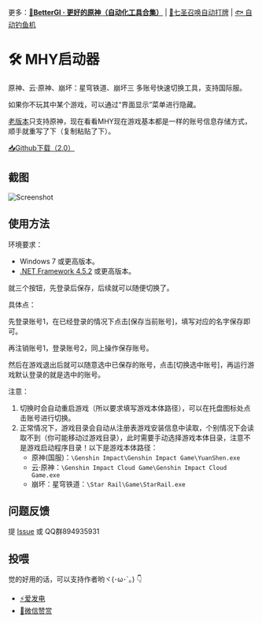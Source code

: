更多：**[🍨BetterGI · 更好的原神（自动化工具合集）](https://github.com/babalae/better-genshin-impact)** | [🎲七圣召唤自动打牌](https://github.com/babalae/genius-invokation-auto-toy) | [🐟 自动钓鱼机](https://github.com/babalae/genshin-fishing-toy) 

# 🛠 MHY启动器

原神、云·原神、崩坏：星穹铁道、崩坏三 多账号快速切换工具，支持国际服。

如果你不玩其中某个游戏，可以通过“界面显示”菜单进行隐藏。

[老版本](https://github.com/babalae/genshin-account)只支持原神，现在看看MHY现在游戏基本都是一样的账号信息存储方式，顺手就重写了下（复制粘贴了下）。

[📥Github下载（2.0）](https://github.com/babalae/mihoyo-starter/releases/download/2.0/MiHoYoStarter.2.0.zip)

## 截图
![Screenshot](https://raw.githubusercontent.com/babalae/mihoyo-starter/main/Document/Screenshot.gif)

## 使用方法

环境要求：

* Windows 7 或更高版本。
* [.NET Framework 4.5.2](https://www.microsoft.com/en-us/download/details.aspx?id=42642) 或更高版本。

就三个按钮，先登录后保存，后续就可以随便切换了。

具体点：

先登录账号1，在已经登录的情况下点击[保存当前账号]，填写对应的名字保存即可。

再注销账号1，登录账号2，同上操作保存账号。

然后在游戏退出后就可以随意选中已保存的账号，点击[切换选中账号]，再运行游戏默认登录的就是选中的账号。

注意：

1. 切换时会自动重启游戏（所以要求填写游戏本体路径），可以在托盘图标处点击账号进行切换。
2. 正常情况下，游戏目录会自动从注册表游戏安装信息中读取，个别情况下会读取不到（你可能移动过游戏目录），此时需要手动选择游戏本体目录，注意不是游戏启动程序目录！以下是游戏本体路径：
    * 原神(国服)：`\Genshin Impact\Genshin Impact Game\YuanShen.exe`
    * 云·原神：`\Genshin Impact Cloud Game\Genshin Impact Cloud Game.exe`
    * 崩坏：星穹铁道：`\Star Rail\Game\StarRail.exe`

## 问题反馈

提 [Issue](https://github.com/babalae/mihoyo-starter/issues) 或 QQ群894935931
 

## 投喂

觉的好用的话，可以支持作者哟ヾ(･ω･`｡) 👇
* [⚡爱发电](https://afdian.net/@huiyadanli)
* [🍚微信赞赏](https://github.com/huiyadanli/huiyadanli/blob/master/DONATE.md)
